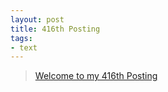 ```yaml
---
layout: post
title: 416th Posting
tags: 
- text
---
```


> [Welcome to my 416th Posting](https://janghan-kor.tistory.com/1603)
